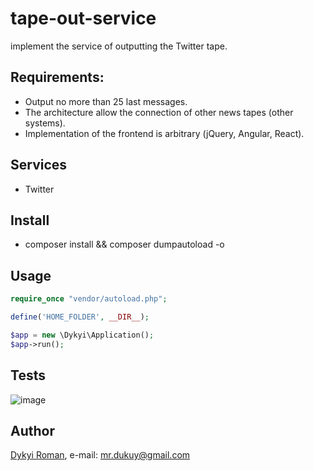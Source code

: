 # tape-out-service
 implement the service of outputting the Twitter tape.

## Requirements:
- Output no more than 25 last messages. 
- The architecture allow the connection of other news tapes (other systems).
- Implementation of the frontend is arbitrary (jQuery, Angular, React).

## Services

+ Twitter

## Install

+ composer install && composer dumpautoload -o

## Usage

```php
require_once "vendor/autoload.php";

define('HOME_FOLDER', __DIR__);

$app = new \Dykyi\Application();
$app->run();
```

## Tests
![image](https://github.com/dykyi-roman/tape-out-service/blob/master/images/test.png)

## Author
[Dykyi Roman](https://www.linkedin.com/in/roman-dykyi-43428543/), e-mail: [mr.dukuy@gmail.com](mailto:mr.dukuy@gmail.com)

